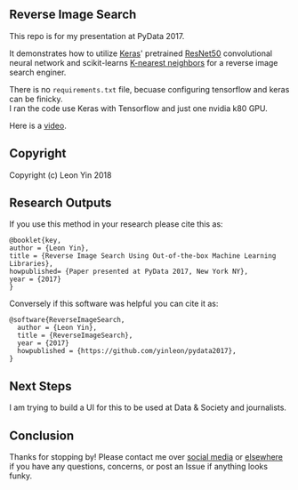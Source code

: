 ## Reverse Image Search
This repo is for my presentation at PyData 2017.<br>

It demonstrates how to utilize [Keras](https://keras.io/)' pretrained [ResNet50](https://keras.io/applications/#resnet50) convolutional neural network and scikit-learns [K-nearest neighbors](http://scikit-learn.org/stable/modules/neighbors.html) for a reverse image search enginer.<br>

There is no `requirements.txt` file, becuase configuring tensorflow and keras can be finicky. <br>
I ran the code use Keras with Tensorflow and just one nvidia k80 GPU.

Here is a [video](https://www.youtube.com/watch?v=-5BAepEE9I8).

## Copyright
Copyright (c) Leon Yin 2018

## Research Outputs
If you use this method in your research please cite this as:
```
@booklet{key,
author = {Leon Yin},
title = {Reverse Image Search Using Out-of-the-box Machine Learning Libraries},
howpublished= {Paper presented at PyData 2017, New York NY},
year = {2017}
}
```

Conversely if this software was helpful you can cite it as:
```
@software{ReverseImageSearch,
  author = {Leon Yin},
  title = {ReverseImageSearch},
  year = {2017}
  howpublished = {https://github.com/yinleon/pydata2017},
}
```

## Next Steps
I am trying to build a UI for this to be used at Data & Society and journalists.

## Conclusion
Thanks for stopping by! Please contact me over [social media](https://twitter.com/LeonYin) or [elsewhere](yinleon.github.io) if you have any questions, concerns, or post an Issue if anything looks funky.
